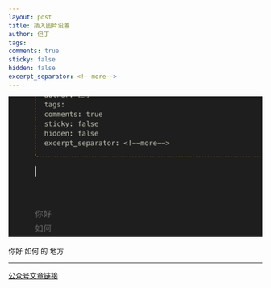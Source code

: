 ```yaml
---
layout: post
title: 插入图片设置
author: 但丁
tags: 
comments: true
sticky: false
hidden: false
excerpt_separator: <!--more-->
---
```



![image-20241001162541286](../images/image-20241001162541286.png)



你好
如何
的
地方






---
[公众号文章链接](https://mp.weixin.qq.com/s/L-RiA9ECwKqAJdf486ChPQ)

